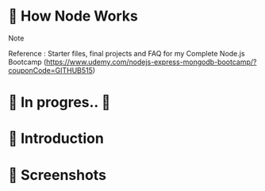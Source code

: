 # 💯 How Node Works

> [!NOTE]
> Reference : Starter files, final projects and FAQ for my Complete Node.js Bootcamp (https://www.udemy.com/nodejs-express-mongodb-bootcamp/?couponCode=GITHUB515)

# 🚧 In progres.. 🚧

# 📖 Introduction

<!--
1. Create simple page
2. Read and show data based on common template
3. Export a module for better scalability
-->

# 👀 Screenshots

<!--
![image](https://github.com/kdh4646/node-farm/assets/71913953/221908d3-d048-4bcb-adff-8206e85f9995)
-->
